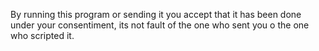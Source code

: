 By running this program or sending it you accept that it has been done under your consentiment, its not fault of the one who sent you o the one who scripted it.
